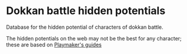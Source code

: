 # Dokkan battle hidden potentials

Database for the hidden potential of characters of dokkan battle.

The hidden potentials on the web may not be the best for any character; these are based on [Playmaker's guides](https://www.youtube.com/playlist?list=PL96oiZRZyU_Mm3z4WiVp7wfp1H4IFYV9Y)